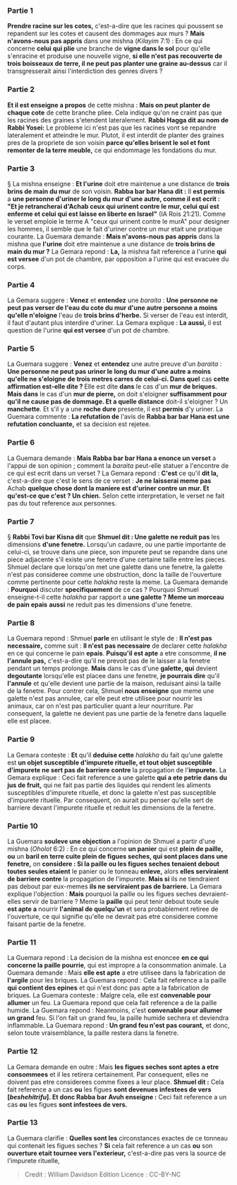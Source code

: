 
### Partie 1
<b>Prendre racine sur les cotes,</b> c'est-a-dire que les racines qui poussent se repandent sur les cotes et causent des dommages aux murs ? <b>Mais n'avons-nous pas appris</b> dans une mishna (<i>Kilayim</i> 7:1) : En ce qui concerne <b>celui qui plie</b> une branche de <b>vigne dans le sol</b> pour qu'elle s'enracine et produise une nouvelle vigne, <b>si elle n'est pas recouverte de trois boisseaux de terre, il ne peut pas planter une graine au-dessus</b> car il transgresserait ainsi l'interdiction des genres divers ?

### Partie 2
<b>Et il est enseigne a propos</b> de cette mishna : <b>Mais on peut planter de chaque cote</b> de cette branche pliee. Cela indique qu'on ne craint pas que les racines des graines s'etendent lateralement. <b>Rabbi Hagga dit au nom de Rabbi Yosei:</b> Le probleme ici n'est pas que les racines vont se repandre lateralement et atteindre le mur. Plutot, il est interdit de planter des graines pres de la propriete de son voisin <b>parce qu'elles brisent le sol et font remonter de la terre meuble,</b> ce qui endommage les fondations du mur.

### Partie 3
§ La mishna enseigne : <b>Et l'urine</b> doit etre maintenue a une distance de <b>trois brins de main du mur</b> de son voisin. <b>Rabba bar bar Hana dit :</b> Il <b>est permis</b> a <b>une personne d'uriner le long du mur d'une autre, comme il est ecrit : "Et je retrancherai d'Achab ceux qui urinent contre le mur, celui qui est enferme et celui qui est laisse en liberte en Israel"</b> (IA Rois 21:21). Comme le verset emploie le terme A "ceux qui urinent contre le murA" pour designer les hommes, il semble que le fait d'uriner contre un mur etait une pratique courante. La Guemara demande : <b>Mais n'avons-nous pas appris</b> dans la mishna que <b>l'urine</b> doit etre maintenue a une distance de <b>trois brins de main du mur ?</b> La Gemara repond : <b>La,</b> la mishna fait reference a l'urine <b>qui est versee</b> d'un pot de chambre, par opposition a l'urine qui est evacuee du corps.

### Partie 4
La Gemara suggere : <b>Venez</b> et <b>entendez</b> une <i>baraita</i> : <b>Une personne ne peut pas verser de l'eau du cote du mur d'une autre personne a moins qu'elle n'eloigne</b> l'eau de <b>trois brins d'herbe.</b> Si verser de l'eau est interdit, il faut d'autant plus interdire d'uriner. La Gemara explique : <b>La aussi,</b> il est question de l'urine <b>qui est versee</b> d'un pot de chambre.

### Partie 5
La Guemara suggere : <b>Venez</b> et <b>entendez</b> une autre preuve d'un <i>baraita</i> : <b>Une personne ne peut pas uriner le long du mur d'une autre a moins qu'elle ne s'eloigne</b> <b>de trois metres carres de celui-ci. Dans quel</b> cas <b>cette affirmation est-elle dite ? </b> Elle est dite <b>dans</b> le cas d'un <b>mur de briques. Mais dans</b> le cas d'un <b>mur de pierre,</b> on doit s'eloigner <b>suffisamment pour qu'il ne cause pas de dommage. Et a quelle distance</b> doit-il s'eloigner ? Un <b>manchette</b>. Et</b> s'il y a une <b>roche dure</b> presente, il est <b>permis</b> d'y uriner. La Guemara commente : <b>La refutation de</b> l'avis de <b>Rabba bar bar Hana est une refutation concluante,</b> et sa decision est rejetee.

### Partie 6
La Guemara demande : <b>Mais Rabba bar bar Hana a enonce un verset</b> a l'appui de son opinion ; comment la <i>baraita</i> peut-elle statuer a l'encontre de ce qui est ecrit dans un verset ? La Gemara repond : <b>C'est</b> ce qu'il <b>dit la,</b> c'est-a-dire que c'est le sens de ce verset : <b>Je ne laisserai meme pas</b> Achab <b>quelque chose dont la maniere est d'uriner contre un mur. Et qu'est-ce que c'est ? Un chien.</b> Selon cette interpretation, le verset ne fait pas du tout reference aux personnes.

### Partie 7
§ <b>Rabbi Tovi bar Kisna dit</b> que <b>Shmuel dit : Une galette ne reduit pas</b> les dimensions <b>d'une fenetre.</b> Lorsqu'un cadavre, ou une partie importante de celui-ci, se trouve dans une piece, son impurete peut se repandre dans une piece adjacente s'il existe une fenetre d'une certaine taille entre les pieces. Shmuel declare que lorsqu'on met une galette dans une fenetre, la galette n'est pas consideree comme une obstruction, donc la taille de l'ouverture comme pertinente pour cette <i>halakha</i> reste la meme. La Guemara demande : <b>Pourquoi</b> discuter <b>specifiquement</b> de ce cas ? Pourquoi Shmuel enseigne-t-il cette <i>halakha</i> par rapport a <b>une galette ? Meme un morceau de pain epais</b> <b>aussi</b> ne reduit pas les dimensions d'une fenetre.

### Partie 8
La Guemara repond : Shmuel <b>parle</b> en utilisant le style de : <b>Il n'est pas necessaire,</b> comme suit : <b>Il n'est pas necessaire</b> de declarer cette <i>halakha</i> en ce qui concerne le pain <b>epais</b>. <b>Puisqu'il est apte</b> a etre consomme, <b>il ne l'annule pas,</b> c'est-a-dire qu'il ne prevoit pas de le laisser a la fenetre pendant un temps prolonge. <b>Mais</b> dans le cas d'une <b>galette, qui</b> devient <b>degoutante</b> lorsqu'elle est placee dans une fenetre, <b>je pourrais dire</b> qu'il <b>l'annule</b> et qu'elle devient une partie de la maison, reduisant ainsi la taille de la fenetre. Pour contrer cela, Shmuel <b>nous enseigne</b> que meme une galette n'est pas annulee, car elle peut etre utilisee pour nourrir les animaux, car on n'est pas particulier quant a leur nourriture. Par consequent, la galette ne devient pas une partie de la fenetre dans laquelle elle est placee.

### Partie 9
La Gemara conteste : <b>Et</b> qu'il <b>deduise cette</b> <i>halakha</i> du fait qu'une galette est <b>un objet susceptible d'impurete rituelle, et tout objet susceptible d'impurete ne sert pas de barriere contre</b> la propagation de l'<b>impurete.</b> La Gemara explique : Ceci fait reference a une galette <b>qui a ete petrie dans du jus de fruit,</b> qui ne fait pas partie des liquides qui rendent les aliments susceptibles d'impurete rituelle, et donc la galette n'est pas susceptible d'impurete rituelle. Par consequent, on aurait pu penser qu'elle sert de barriere devant l'impurete rituelle et reduit les dimensions de la fenetre.

### Partie 10
La Guemara <b>souleve une objection</b> a l'opinion de Shmuel a partir d'une mishna (<i>Oholot</i> 6:2) : En ce qui concerne <b>un panier</b> qui est <b>plein de paille, ou</b> un <b>baril en terre cuite plein de figues seches, qui sont places dans une fenetre,</b> on <b>considere : Si la paille ou les figues seches tenaient debout toutes seules etaient</b> le panier ou le tonneau <b>enleve,</b> alors <b>elles serviraient de barriere contre</b> la propagation de l'impurete. <b>Mais si</b> ils ne tiendraient pas debout par eux-memes <b>ils ne serviraient pas de barriere.</b> La Gemara explique l'objection : <b>Mais</b> pourquoi la paille ou les figues seches devraient-elles servir de barriere ? Meme la <b>paille</b> qui peut tenir debout toute seule <b>est apte a</b> nourrir <b>l'animal de quelqu'un</b> et sera probablement retiree de l'ouverture, ce qui signifie qu'elle ne devrait pas etre consideree comme faisant partie de la fenetre.

### Partie 11
La Guemara repond : La decision de la mishna est enoncee <b>en ce qui concerne la paille pourrie</b>, qui est impropre a la consommation animale. La Guemara demande : Mais <b>elle est apte</b> a etre utilisee dans la fabrication de <b>l'argile</b> pour les briques. La Guemara repond : Cela fait reference a la paille <b>qui contient des epines</b> et qui n'est donc pas apte a la fabrication de briques. La Guemara conteste : Malgre cela, elle est <b>convenable pour allumer</b> un feu. La Guemara repond que cela fait reference a de la paille humide. La Guemara repond : Neanmoins, c'est <b>convenable pour allumer un grand</b> feu. Si l'on fait un grand feu, la paille humide sechera et deviendra inflammable. La Guemara repond : <b>Un grand feu n'est pas courant,</b> et donc, selon toute vraisemblance, la paille restera dans la fenetre.

### Partie 12
La Gemara demande en outre : Mais <b>les figues seches sont aptes a etre consommees</b> et il les retirera certainement. Par consequent, elles ne doivent pas etre considerees comme fixees a leur place. <b>Shmuel dit :</b> Cela fait reference a un cas <b>ou</b> les figues <b>sont devenues infestees de vers [<i>beshehitrifu</i>]. Et donc Rabba bar Avuh enseigne :</b> Ceci fait reference a un cas <b>ou</b> les figues <b>sont infestees de vers.</b>

### Partie 13
La Guemara clarifie : <b>Quelles sont les</b> circonstances exactes de ce tonneau</b> qui contenait les figues seches ? <b>Si</b> cela fait reference a un cas <b>ou</b> son <b>ouverture etait tournee vers l'exterieur,</b> c'est-a-dire pas vers la source de l'impurete rituelle,

>Credit : William Davidson Edition
>Licence : CC-BY-NC